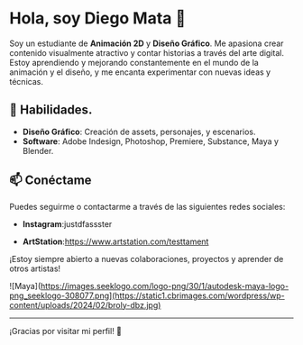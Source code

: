 # Hola, soy Diego Mata 👋

Soy un estudiante de **Animación 2D** y **Diseño Gráfico**. Me apasiona crear contenido visualmente atractivo y contar historias a través del arte digital. Estoy aprendiendo y mejorando constantemente en el mundo de la animación y el diseño, y me encanta experimentar con nuevas ideas y técnicas.

## 🚀 Habilidades.
- **Diseño Gráfico**: Creación de assets, personajes, y escenarios.
- **Software**: Adobe Indesign, Photoshop, Premiere, Substance, Maya y Blender.

## 📫 Conéctame
Puedes seguirme o contactarme a través de las siguientes redes sociales:

- **Instagram**:justdfassster

- **ArtStation**:https://www.artstation.com/testtament

¡Estoy siempre abierto a nuevas colaboraciones, proyectos y aprender de otros artistas!

![Maya](https://images.seeklogo.com/logo-png/30/1/autodesk-maya-logo-png_seeklogo-308077.png](https://static1.cbrimages.com/wordpress/wp-content/uploads/2024/02/broly-dbz.jpg)

---

¡Gracias por visitar mi perfil! 🌟
